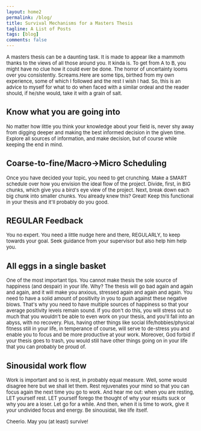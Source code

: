 ```yaml
---
layout: home2
permalink: /blog/
title: Survival Mechanisms for a Masters Thesis 
tagline: A List of Posts
tags: [blog]
comments: false
---
```



<p><font size="2">A masters thesis can be a daunting task. It is made to appear like a mammoth thanks to the views of all those around you. It kinda is. To get from A to B, you might have no clue how it could ever be done. The horror of uncertainty looms over you consistently. Screams.Here are some tips, birthed from my own experience, some of which I followed and the rest I wish I had. So, this is an advice to myself for what to do when faced with a similar ordeal and the reader should, if he/she would, take it with a grain of salt. </font></p> 
	
<H2>Know what you are going into</H2>
<p><font size="2">No matter how little you think your knowledge about your field is, never shy away from digging deeper and making the best informed decision in the given time. Explore all sources of information, and make decision, but of course while keeping the end in mind.</font></p>

<H2>Coarse-to-fine/Macro->Micro Scheduling</H2>
<p><font size="2">Once you have decided your topic, you need to get crunching. Make a SMART schedule over how you envision the ideal flow of the project. Divide, first, in BIG chunks, which give you a bird's eye view of the project. Next, break down each big chunk into smaller chunks. You already knew this? Great! Keep this functional in your thesis and it'll probably do you good. </font></p>

<H2>REGULAR Feedback</H2>
<p><font size="2">You no expert. You need a little nudge here and there, REGULARLY, to keep towards your goal. Seek guidance from your supervisor but also help him help you. </font></p>

<H2>All eggs in a single basket</H2>
<p><font size="2">One of the most important tips. You cannot make thesis the sole source of happiness (and despair) in your life. Why? The thesis will go bad again and again and again, and it will make you anxious, stressed again and again and again. You need to have a solid amount of positivity in you to push against these negative blows. That's why you need to have multiple sources of happiness so that your average positivity levels remain sound. If you don't do this, you will stress out so much that you wouldn't be able to even work on your thesis, and you'll fall into an abyss, with no recovery. Plus, having other things like social life/hobbies/physical fitness still in your life, in temperance of course, will serve to de-stress you and enable you to focus and be more productive at your work. Moreover, God forbid if your thesis goes to trash, you would still have other things going on in your life that you can probably be proud of. </font></p>

<H2>Sinousidal work flow</H2>
<p><font size="2">Work is important and so is rest, in probably equal measure. Well, some would disagree here but we shall let them. Rest rejuvenates your mind so that you can focus again the next time you go to work. And hear me out: when you are resting, LET yourself rest. LET yourself forego the thought of why your results suck or why you are a loser. Let go for a while. And then, when it is time to work, give it your undivided focus and energy. Be sinousidal, like life itself. </font></p>

<p><font size="2">Cheerio. May you (at least) survive! </font></p>



